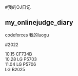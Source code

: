 #我的OJ日记
## my_onlinejudge_diary

[codeforces](https://codeforces.com/profile/yanboishere)
[我的luogu](https://www.luogu.com.cn/user/426741)

#2022

10.15 CF734B <br>
10.28 LG P5703 <br>
11.04 LG P5706 <br>
      LG B2025 

